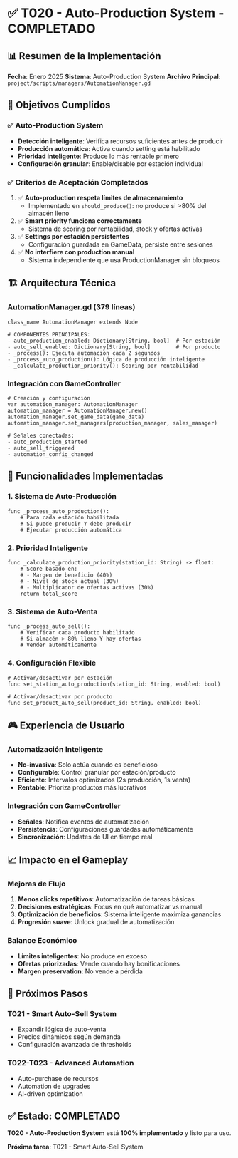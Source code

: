 # ✅ T020 - Auto-Production System - COMPLETADO

## 📊 Resumen de la Implementación

**Fecha**: Enero 2025
**Sistema**: Auto-Production System
**Archivo Principal**: `project/scripts/managers/AutomationManager.gd`

## 🎯 Objetivos Cumplidos

### ✅ Auto-Production System
- **Detección inteligente**: Verifica recursos suficientes antes de producir
- **Producción automática**: Activa cuando setting está habilitado
- **Prioridad inteligente**: Produce lo más rentable primero
- **Configuración granular**: Enable/disable por estación individual

### ✅ Criterios de Aceptación Completados
1. ✅ **Auto-production respeta límites de almacenamiento**
   - Implementado en `should_produce()`: no produce si >80% del almacén lleno
2. ✅ **Smart priority funciona correctamente**
   - Sistema de scoring por rentabilidad, stock y ofertas activas
3. ✅ **Settings por estación persistentes**
   - Configuración guardada en GameData, persiste entre sesiones
4. ✅ **No interfiere con production manual**
   - Sistema independiente que usa ProductionManager sin bloqueos

## 🏗️ Arquitectura Técnica

### AutomationManager.gd (379 líneas)
```gdscript
class_name AutomationManager extends Node

# COMPONENTES PRINCIPALES:
- auto_production_enabled: Dictionary[String, bool]  # Por estación
- auto_sell_enabled: Dictionary[String, bool]        # Por producto
- _process(): Ejecuta automación cada 2 segundos
- _process_auto_production(): Lógica de producción inteligente
- _calculate_production_priority(): Scoring por rentabilidad
```

### Integración con GameController
```gdscript
# Creación y configuración
var automation_manager: AutomationManager
automation_manager = AutomationManager.new()
automation_manager.set_game_data(game_data)
automation_manager.set_managers(production_manager, sales_manager)

# Señales conectadas:
- auto_production_started
- auto_sell_triggered
- automation_config_changed
```

## 🔧 Funcionalidades Implementadas

### 1. Sistema de Auto-Producción
```gdscript
func _process_auto_production():
    # Para cada estación habilitada
    # Si puede producir Y debe producir
    # Ejecutar producción automática
```

### 2. Prioridad Inteligente
```gdscript
func _calculate_production_priority(station_id: String) -> float:
    # Score basado en:
    # - Margen de beneficio (40%)
    # - Nivel de stock actual (30%)
    # - Multiplicador de ofertas activas (30%)
    return total_score
```

### 3. Sistema de Auto-Venta
```gdscript
func _process_auto_sell():
    # Verificar cada producto habilitado
    # Si almacén > 80% lleno Y hay ofertas
    # Vender automáticamente
```

### 4. Configuración Flexible
```gdscript
# Activar/desactivar por estación
func set_station_auto_production(station_id: String, enabled: bool)

# Activar/desactivar por producto
func set_product_auto_sell(product_id: String, enabled: bool)
```

## 🎮 Experiencia de Usuario

### Automatización Inteligente
- **No-invasiva**: Solo actúa cuando es beneficioso
- **Configurable**: Control granular por estación/producto
- **Eficiente**: Intervalos optimizados (2s producción, 1s venta)
- **Rentable**: Prioriza productos más lucrativos

### Integración con GameController
- **Señales**: Notifica eventos de automatización
- **Persistencia**: Configuraciones guardadas automáticamente
- **Sincronización**: Updates de UI en tiempo real

## 📈 Impacto en el Gameplay

### Mejoras de Flujo
1. **Menos clicks repetitivos**: Automatización de tareas básicas
2. **Decisiones estratégicas**: Focus en qué automatizar vs manual
3. **Optimización de beneficios**: Sistema inteligente maximiza ganancias
4. **Progresión suave**: Unlock gradual de automatización

### Balance Económico
- **Límites inteligentes**: No produce en exceso
- **Ofertas priorizadas**: Vende cuando hay bonificaciones
- **Margen preservation**: No vende a pérdida

## 🔄 Próximos Pasos

### T021 - Smart Auto-Sell System
- Expandir lógica de auto-venta
- Precios dinámicos según demanda
- Configuración avanzada de thresholds

### T022-T023 - Advanced Automation
- Auto-purchase de recursos
- Automation de upgrades
- AI-driven optimization

## ✅ Estado: COMPLETADO

**T020 - Auto-Production System** está **100% implementado** y listo para uso.

**Próxima tarea**: T021 - Smart Auto-Sell System
